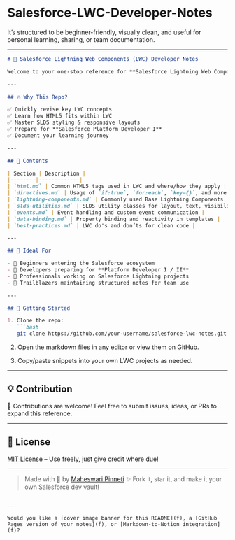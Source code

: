 # Salesforce-LWC-Developer-Notes

It’s structured to be beginner-friendly, visually clean, and useful for personal learning, sharing, or team documentation.

---

````markdown
# 📘 Salesforce Lightning Web Components (LWC) Developer Notes

Welcome to your one-stop reference for **Salesforce Lightning Web Components (LWC)** development! This repository serves as a comprehensive guide—from HTML essentials to advanced directives and SLDS usage—created for learners, developers, and Trailblazers preparing for real-world projects or Salesforce certifications.

---

## 🔥 Why This Repo?

✅ Quickly revise key LWC concepts  
✅ Learn how HTML5 fits within LWC  
✅ Master SLDS styling & responsive layouts  
✅ Prepare for **Salesforce Platform Developer I**  
✅ Document your learning journey

---

## 📂 Contents

| Section | Description |
|--------|-------------|
| `html.md` | Common HTML5 tags used in LWC and where/how they apply |
| `directives.md` | Usage of `if:true`, `for:each`, `key={}`, and more |
| `lightning-components.md` | Commonly used Base Lightning Components |
| `slds-utilities.md` | SLDS utility classes for layout, text, visibility, etc. |
| `events.md` | Event handling and custom event communication |
| `data-binding.md` | Property binding and reactivity in templates |
| `best-practices.md` | LWC do's and don’ts for clean code |

---

## 🧠 Ideal For

- 🔰 Beginners entering the Salesforce ecosystem  
- 🧪 Developers preparing for **Platform Developer I / II**  
- 💼 Professionals working on Salesforce Lightning projects  
- 🧭 Trailblazers maintaining structured notes for team use

---

## 🚀 Getting Started

1. Clone the repo:  
   ```bash
   git clone https://github.com/your-username/salesforce-lwc-notes.git
````

2. Open the markdown files in any editor or view them on GitHub.

3. Copy/paste snippets into your own LWC projects as needed.

---

## 💡 Contribution

🙌 Contributions are welcome!
Feel free to submit issues, ideas, or PRs to expand this reference.

---

## 📌 License

[MIT License](LICENSE) – Use freely, just give credit where due!

---

> Made with 💙 by [Maheswari Pinneti](https://www.linkedin.com/in/maheswari-pinneti)
> ✨ Fork it, star it, and make it your own Salesforce dev vault!

```

---

Would you like a [cover image banner for this README](f), a [GitHub Pages version of your notes](f), or [Markdown-to-Notion integration](f)?
```
